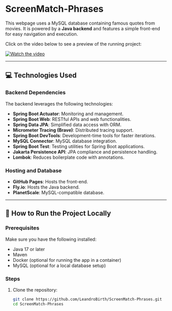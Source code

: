 # ScreenMatch-Phrases

This webpage uses a MySQL database containing famous quotes from movies. It is powered by a **Java backend** and features a simple front-end for easy navigation and execution.

Click on the video below to see a preview of the running project:

[![Watch the video](https://img.youtube.com/vi/Vswqc7BBAg8/0.jpg)](https://youtu.be/Vswqc7BBAg8)

---

## 💻 Technologies Used

### Backend Dependencies
The backend leverages the following technologies:

- **Spring Boot Actuator**: Monitoring and management.
- **Spring Boot Web**: RESTful APIs and web functionalities.
- **Spring Data JPA**: Simplified data access with ORM.
- **Micrometer Tracing (Brave)**: Distributed tracing support.
- **Spring Boot DevTools**: Development-time tools for faster iterations.
- **MySQL Connector**: MySQL database integration.
- **Spring Boot Test**: Testing utilities for Spring Boot applications.
- **Jakarta Persistence API**: JPA compliance and persistence handling.
- **Lombok**: Reduces boilerplate code with annotations.

### Hosting and Database
- **GitHub Pages**: Hosts the front-end.
- **Fly.io**: Hosts the Java backend.
- **PlanetScale**: MySQL-compatible database.

---

## 🚀 How to Run the Project Locally

### Prerequisites
Make sure you have the following installed:
- Java 17 or later
- Maven
- Docker (optional for running the app in a container)
- MySQL (optional for a local database setup)

### Steps
1. Clone the repository:
   ```bash
   git clone https://github.com/LeandroBirth/ScreenMatch-Phrases.git
   cd ScreenMatch-Phrases

